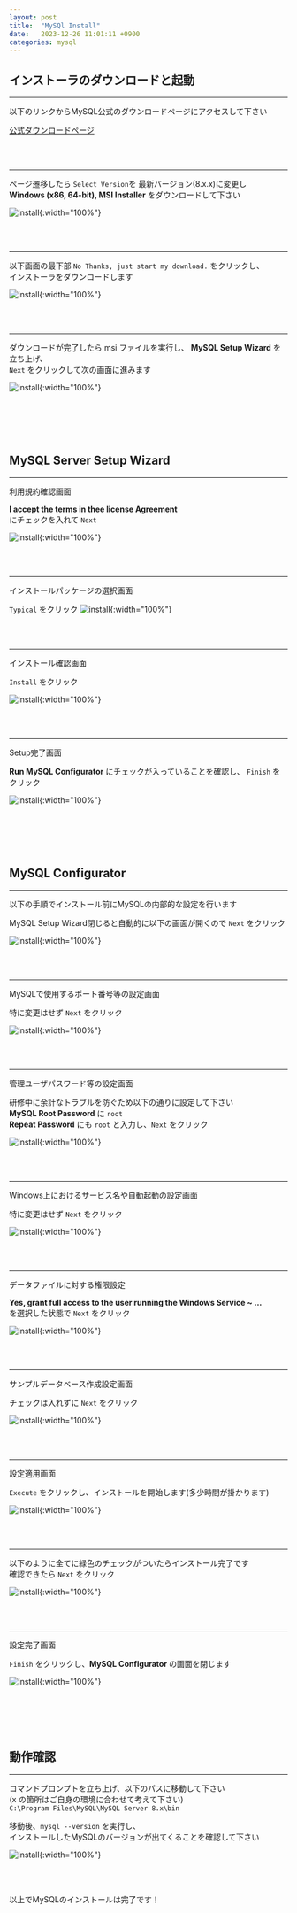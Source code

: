 ```yaml
---
layout: post
title:  "MySQl Install"
date:   2023-12-26 11:01:11 +0900
categories: mysql
---
```


## インストーラのダウンロードと起動
---


以下のリンクからMySQL公式のダウンロードページにアクセスして下さい  

[公式ダウンロードページ](https://dev.mysql.com/downloads/mysql/)

<br>
<br>

---
ページ遷移したら ``Select Version``を 最新バージョン(8.x.x)に変更し  
**Windows (x86, 64-bit), MSI Installer** をダウンロードして下さい


![install](/eightbit-doc/images/install_mysql/mysql1.png){:width="100%"}

<br>
<br>

---
以下画面の最下部 ``No Thanks, just start my download.`` をクリックし、  
インストーラをダウンロードします


![install](/eightbit-doc/images/install_mysql/mysql2.png){:width="100%"}

<br>
<br>

---
ダウンロードが完了したら msi ファイルを実行し、 **MySQL Setup Wizard** を立ち上げ、  
``Next`` をクリックして次の画面に進みます

![install](/eightbit-doc/images/install_mysql/mysql3.png){:width="100%"}

<br>
<br>
<br>
<br>

## MySQL Server Setup Wizard

---
利用規約確認画面  

**I accept the terms in thee license Agreement**  
にチェックを入れて ``Next`` 

![install](/eightbit-doc/images/install_mysql/mysql4.png){:width="100%"}

<br>
<br>

---
インストールパッケージの選択画面  

`Typical` をクリック
![install](/eightbit-doc/images/install_mysql/mysql5.png){:width="100%"}

<br>
<br>

---
インストール確認画面  

`Install` をクリック

![install](/eightbit-doc/images/install_mysql/mysql6.png){:width="100%"}

<br>
<br>

---
Setup完了画面  

**Run MySQL Configurator** にチェックが入っていることを確認し、 `Finish` をクリック

![install](/eightbit-doc/images/install_mysql/mysql7.png){:width="100%"}

<br>
<br>
<br>
<br>

## MySQL Configurator

---
以下の手順でインストール前にMySQLの内部的な設定を行います  

MySQL Setup Wizard閉じると自動的に以下の画面が開くので `Next` をクリック

![install](/eightbit-doc/images/install_mysql/mysql8.png){:width="100%"}

<br>
<br>

---
MySQLで使用するポート番号等の設定画面  

特に変更はせず `Next` をクリック

![install](/eightbit-doc/images/install_mysql/mysql9.png){:width="100%"}

<br>
<br>

---
管理ユーザパスワード等の設定画面  

研修中に余計なトラブルを防ぐため以下の通りに設定して下さい  
**MySQL Root Password** に `root`   
**Repeat Password** にも `root` と入力し、`Next` をクリック


![install](/eightbit-doc/images/install_mysql/mysql10.png){:width="100%"}

<br>
<br>

---
Windows上におけるサービス名や自動起動の設定画面  

特に変更はせず `Next` をクリック

![install](/eightbit-doc/images/install_mysql/mysql11.png){:width="100%"}

<br>
<br>

---
データファイルに対する権限設定  

**Yes, grant full access to the user running the Windows Service ~ ...**  
を選択した状態で `Next` をクリック

![install](/eightbit-doc/images/install_mysql/mysql12.png){:width="100%"}

<br>
<br>

---
サンプルデータベース作成設定画面  

チェックは入れずに `Next` をクリック

![install](/eightbit-doc/images/install_mysql/mysql13.png){:width="100%"}

<br>
<br>

---
設定適用画面  

`Execute` をクリックし、インストールを開始します(多少時間が掛かります)

![install](/eightbit-doc/images/install_mysql/mysql14.png){:width="100%"}

<br>
<br>

---
以下のように全てに緑色のチェックがついたらインストール完了です  
確認できたら `Next` をクリック

![install](/eightbit-doc/images/install_mysql/mysql15.png){:width="100%"}

<br>
<br>

---
設定完了画面  

`Finish` をクリックし、**MySQL Configurator** の画面を閉じます

![install](/eightbit-doc/images/install_mysql/mysql16.png){:width="100%"}

<br>
<br>
<br>
<br>

## 動作確認

---
コマンドプロンプトを立ち上げ、以下のパスに移動して下さい  
(x の箇所はご自身の環境に合わせて考えて下さい)  
`C:\Program Files\MySQL\MySQL Server 8.x\bin`  

移動後、`mysql --version` を実行し、  
インストールしたMySQLのバージョンが出てくることを確認して下さい


![install](/eightbit-doc/images/install_mysql/mysql17.png){:width="100%"}

<br>
<br>


以上でMySQLのインストールは完了です！

